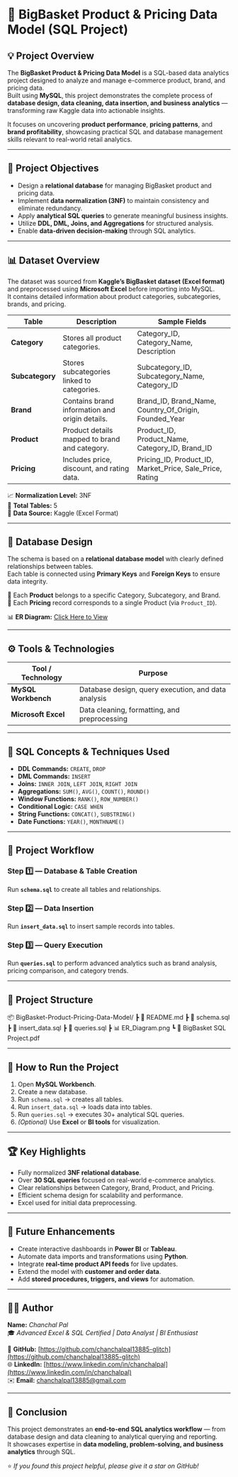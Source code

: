 # 🛒 BigBasket Product & Pricing Data Model (SQL Project)

## 💡 Project Overview  
The **BigBasket Product & Pricing Data Model** is a SQL-based data analytics project designed to analyze and manage e-commerce product, brand, and pricing data.  
Built using **MySQL**, this project demonstrates the complete process of **database design, data cleaning, data insertion, and business analytics** — transforming raw Kaggle data into actionable insights.  

It focuses on uncovering **product performance**, **pricing patterns**, and **brand profitability**, showcasing practical SQL and database management skills relevant to real-world retail analytics.

---

## 🎯 Project Objectives  
- Design a **relational database** for managing BigBasket product and pricing data.  
- Implement **data normalization (3NF)** to maintain consistency and eliminate redundancy.  
- Apply **analytical SQL queries** to generate meaningful business insights.  
- Utilize **DDL, DML, Joins, and Aggregations** for structured analysis.  
- Enable **data-driven decision-making** through SQL analytics.  

---

## 📊 Dataset Overview  
The dataset was sourced from **Kaggle’s BigBasket dataset (Excel format)** and preprocessed using **Microsoft Excel** before importing into MySQL.  
It contains detailed information about product categories, subcategories, brands, and pricing.  

| Table | Description | Sample Fields |
|--------|-------------|----------------|
| **Category** | Stores all product categories. | Category_ID, Category_Name, Description |
| **Subcategory** | Stores subcategories linked to categories. | Subcategory_ID, Subcategory_Name, Category_ID |
| **Brand** | Contains brand information and origin details. | Brand_ID, Brand_Name, Country_Of_Origin, Founded_Year |
| **Product** | Product details mapped to brand and category. | Product_ID, Product_Name, Category_ID, Brand_ID |
| **Pricing** | Includes price, discount, and rating data. | Pricing_ID, Product_ID, Market_Price, Sale_Price, Rating |

📈 **Normalization Level:** 3NF  
📂 **Total Tables:** 5  
🧮 **Data Source:** Kaggle (Excel Format)

---

## 🧱 Database Design  
The schema is based on a **relational database model** with clearly defined relationships between tables.  
Each table is connected using **Primary Keys** and **Foreign Keys** to ensure data integrity.  

📘 Each **Product** belongs to a specific Category, Subcategory, and Brand.  
📘 Each **Pricing** record corresponds to a single Product (via `Product_ID`).  

📊 **ER Diagram:** [Click Here to View](https://github.com/chanchalpal13885-glitch/BigBasket-Product-Pricing-Data-Model/blob/main/ER_Diagram.png)

---

## ⚙️ Tools & Technologies  
| Tool / Technology | Purpose |
|--------------------|----------|
| **MySQL Workbench** | Database design, query execution, and data analysis |
| **Microsoft Excel** | Data cleaning, formatting, and preprocessing |

---

## 🧠 SQL Concepts & Techniques Used  
- **DDL Commands:** `CREATE`, `DROP`  
- **DML Commands:** `INSERT`  
- **Joins:** `INNER JOIN`, `LEFT JOIN`, `RIGHT JOIN`  
- **Aggregations:** `SUM()`, `AVG()`, `COUNT()`, `ROUND()`  
- **Window Functions:** `RANK()`, `ROW_NUMBER()`  
- **Conditional Logic:** `CASE WHEN`  
- **String Functions:** `CONCAT()`, `SUBSTRING()`  
- **Date Functions:** `YEAR()`, `MONTHNAME()`  

---

## 🔄 Project Workflow  
### Step 1️⃣ — Database & Table Creation  
Run **`schema.sql`** to create all tables and relationships.  

### Step 2️⃣ — Data Insertion  
Run **`insert_data.sql`** to insert sample records into tables.  

### Step 3️⃣ — Query Execution  
Run **`queries.sql`** to perform advanced analytics such as brand analysis, pricing comparison, and category trends.  

---

## 📁 Project Structure  
📦 BigBasket-Product-Pricing-Data-Model/
┣ 📜 README.md
┣ 🧩 schema.sql
┣ 🧩 insert_data.sql
┣ 🧩 queries.sql
┣ 📊 ER_Diagram.png
┗ 📄 BigBasket SQL Project.pdf


---

## 🚀 How to Run the Project  
1. Open **MySQL Workbench**.  
2. Create a new database.  
3. Run `schema.sql` → creates all tables.  
4. Run `insert_data.sql` → loads data into tables.  
5. Run `queries.sql` → executes 30+ analytical SQL queries.  
6. *(Optional)* Use **Excel** or **BI tools** for visualization.  

---

## 🏆 Key Highlights  
- Fully normalized **3NF relational database**.  
- Over **30 SQL queries** focused on real-world e-commerce analytics.  
- Clear relationships between Category, Brand, Product, and Pricing.  
- Efficient schema design for scalability and performance.  
- Excel used for initial data preprocessing.  

---

## 🔮 Future Enhancements  
- Create interactive dashboards in **Power BI** or **Tableau**.  
- Automate data imports and transformations using **Python**.  
- Integrate **real-time product API feeds** for live updates.  
- Extend the model with **customer and order data**.  
- Add **stored procedures, triggers, and views** for automation.  

---

## 👩‍💻 Author  
**Name:** *Chanchal Pal*  
🎓 *Advanced Excel & SQL Certified | Data Analyst | BI Enthusiast*  

📂 **GitHub:** [https://github.com/chanchalpal13885-glitch](https://github.com/chanchalpal13885-glitch)  
🌐 **LinkedIn:** [https://www.linkedin.com/in/chanchalpal](https://www.linkedin.com/in/chanchalpal)  
✉️ **Email:** [chanchalpal13885@gmail.com](mailto:chanchalpal13885@gmail.com)

---

## 🏁 Conclusion  
This project demonstrates an **end-to-end SQL analytics workflow** — from database design and data cleaning to analytical querying and reporting.  
It showcases expertise in **data modeling, problem-solving, and business analytics** through SQL.  

⭐ *If you found this project helpful, please give it a star on GitHub!*
